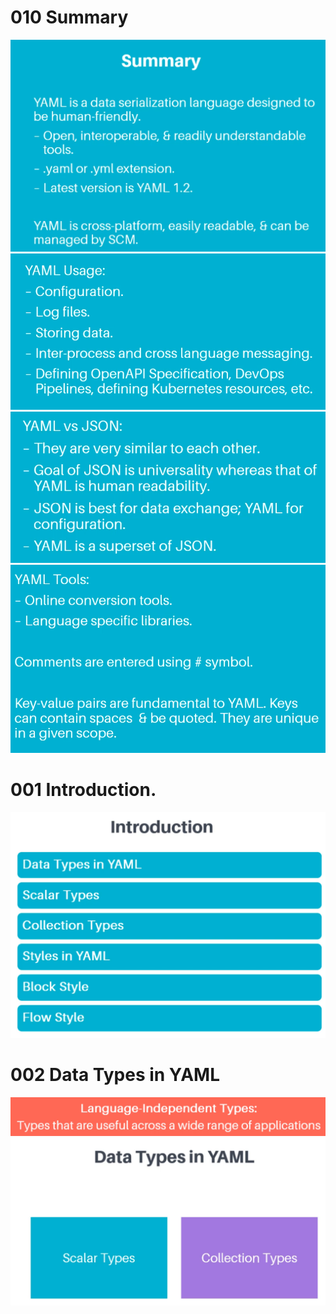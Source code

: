 # 010 Summary
![](Images/2022-10-15-17-53-08.png)
![](Images/2022-10-15-17-53-22.png)
![](Images/2022-10-15-17-53-36.png)
![](Images/2022-10-15-17-53-52.png)

# 001 Introduction.
![](Images/2022-10-15-21-35-27.png)

# 002 Data Types in YAML
![](Images/2022-10-15-21-37-05.png)
![](Images/2022-10-15-21-40-34.png)
